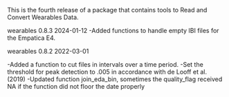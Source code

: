 This is the fourth release of a package that contains tools to Read and Convert Wearables Data.

wearables 0.8.3
2024-01-12
-Added functions to handle empty IBI files for the Empatica E4.


wearables 0.8.2
2022-03-01

-Added a function to cut files in intervals over a time period. 
-Set the threshold for peak detection to .005 in accordance with de Looff et al. (2019)
-Updated function join_eda_bin, sometimes the quality_flag received NA if the function
did not floor the date properly